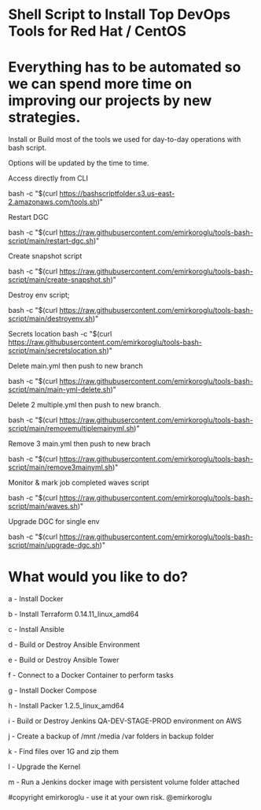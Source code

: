 # Shell Script to Install Top DevOps Tools for Red Hat / CentOS

# Everything has to be automated so we can spend more time on improving our projects by new strategies.

Install or Build most of the tools we used for day-to-day operations with bash script.

Options will be updated by the time to time.

Access directly from CLI

bash -c "$(curl https://bashscriptfolder.s3.us-east-2.amazonaws.com/tools.sh)"

Restart DGC

bash -c "$(curl https://raw.githubusercontent.com/emirkoroglu/tools-bash-script/main/restart-dgc.sh)"

Create snapshot script

bash -c "$(curl https://raw.githubusercontent.com/emirkoroglu/tools-bash-script/main/create-snapshot.sh)"

Destroy env script;

bash -c "$(curl https://raw.githubusercontent.com/emirkoroglu/tools-bash-script/main/destroyenv.sh)"


Secrets location
bash -c "$(curl https://raw.githubusercontent.com/emirkoroglu/tools-bash-script/main/secretslocation.sh)"

Delete main.yml then push to new branch

bash -c "$(curl https://raw.githubusercontent.com/emirkoroglu/tools-bash-script/main/main-yml-delete.sh)"

Delete 2 multiple.yml then push to new branch.

bash -c "$(curl https://raw.githubusercontent.com/emirkoroglu/tools-bash-script/main/removemultiplemainyml.sh)"

Remove 3 main.yml then push to new brach

bash -c "$(curl https://raw.githubusercontent.com/emirkoroglu/tools-bash-script/main/remove3mainyml.sh)"


Monitor & mark job completed waves script

bash -c "$(curl https://raw.githubusercontent.com/emirkoroglu/tools-bash-script/main/waves.sh)"

Upgrade DGC for single env

bash -c "$(curl https://raw.githubusercontent.com/emirkoroglu/tools-bash-script/main/upgrade-dgc.sh)"



# What would you like to do?

a - Install Docker

b - Install Terraform 0.14.11_linux_amd64

c - Install Ansible

d - Build or Destroy Ansible Environment

e - Build or Destroy Ansible Tower

f - Connect to a Docker Container to perform tasks

g - Install Docker Compose

h - Install Packer 1.2.5_linux_amd64

i - Build or Destroy Jenkins QA-DEV-STAGE-PROD environment on AWS

j - Create a backup of /mnt /media /var folders in backup folder

k - Find files over 1G and zip them

l - Upgrade the Kernel

m - Run a Jenkins docker image with persistent volume folder attached

#copyright emirkoroglu - use it at your own risk. @emirkoroglu
